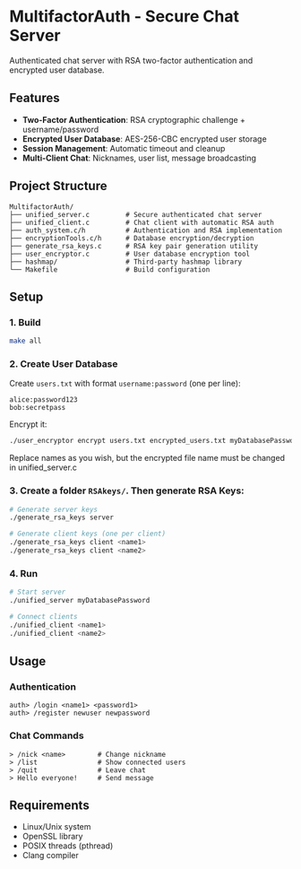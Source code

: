 # MultifactorAuth - Secure Chat Server

Authenticated chat server with RSA two-factor authentication and encrypted user database.

## Features

- **Two-Factor Authentication**: RSA cryptographic challenge + username/password
- **Encrypted User Database**: AES-256-CBC encrypted user storage  
- **Session Management**: Automatic timeout and cleanup
- **Multi-Client Chat**: Nicknames, user list, message broadcasting

## Project Structure

```
MultifactorAuth/
├── unified_server.c         # Secure authenticated chat server
├── unified_client.c         # Chat client with automatic RSA auth
├── auth_system.c/h          # Authentication and RSA implementation
├── encryptionTools.c/h      # Database encryption/decryption
├── generate_rsa_keys.c      # RSA key pair generation utility
├── user_encryptor.c         # User database encryption tool
├── hashmap/                 # Third-party hashmap library
└── Makefile                 # Build configuration
```

## Setup

### 1. Build
```bash
make all
```

### 2. Create User Database
Create `users.txt` with format `username:password` (one per line):
```
alice:password123
bob:secretpass
```

Encrypt it:
```bash
./user_encryptor encrypt users.txt encrypted_users.txt myDatabasePassword
```
Replace names as you wish, but the encrypted file name must be changed in unified_server.c


### 3. Create a folder `RSAkeys/`. Then generate RSA Keys:
```bash
# Generate server keys
./generate_rsa_keys server

# Generate client keys (one per client)
./generate_rsa_keys client <name1>
./generate_rsa_keys client <name2>
```

### 4. Run
```bash
# Start server
./unified_server myDatabasePassword

# Connect clients
./unified_client <name1>
./unified_client <name2>
```

## Usage

### Authentication
```
auth> /login <name1> <password1>
auth> /register newuser newpassword
```

### Chat Commands
```
> /nick <name>        # Change nickname
> /list               # Show connected users
> /quit               # Leave chat
> Hello everyone!     # Send message
```

## Requirements

- Linux/Unix system
- OpenSSL library
- POSIX threads (pthread)
- Clang compiler

